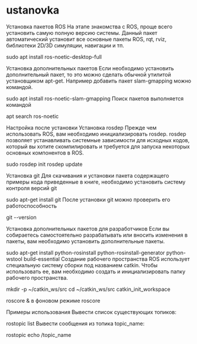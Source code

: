 # ustanovka
Установка пакетов ROS
На этапе знакомства с ROS, проще всего установить самую полную версию системы. Данный пакет автоматический установит все основные пакеты ROS, rqt, rviz, библиотеки 2D/3D симуляции, навигации и тп.

sudo apt install ros-noetic-desktop-full


Установка дополнительных пакетов
Если необходимо установить дополнительный пакет, то это можно сделать обычной утилитой установщиком apt-get. Например добавить пакет slam-gmapping можно командой.

sudo apt install ros-noetic-slam-gmapping
Поиск пакетов выполняется командой

apt search ros-noetic

Настройка после установки
Установка rosdep
Прежде чем использовать ROS, вам необходимо инициализировать rosdep. rosdep позволяет устанавливать системные зависимости для исходных кодов, который вы хотите скомпилировать и требуется для запуска некоторых основных компонентов в ROS.

sudo rosdep init
rosdep update


Установка git
Для скачивания и установки пакета содержащего примеры кода приведенные в книге, необходимо установить систему контроля версий git

sudo apt-get install git
После установки git можно проверить его работоспособность

git --version


Установка дополнительных пакетов для разработчиков
Если вы собираетесь самостоятельно разрабатывать или вносить изменения в пакеты, вам необходимо установить дополнительные пакеты.

sudo apt-get install python-rosinstall python-rosinstall-generator python-wstool build-essential
Создание рабочего пространства
ROS использует специальную систему сборки под названием catkin. Чтобы использовать ее, вам необходимо создать и инициализировать папку рабочего пространства.

 mkdir -p ~/catkin_ws/src
 cd ~/catkin_ws/src
 catkin_init_workspace
 
 roscore &  в фоновом режиме 
 roscore
 
 Примеры использования
Вывести список существующих топиков:

rostopic list
Вывести сообщения из топика topic_name:

rostopic echo /topic_name

